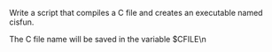 Write a script that compiles a C file and creates an executable named cisfun.

The C file name will be saved in the variable $CFILE\n
